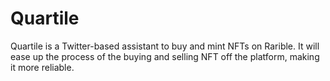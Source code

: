 # **Quartile**

Quartile is a Twitter-based assistant to buy and mint NFTs on Rarible. It will ease up the process of the buying and selling NFT off the platform, making it more reliable.